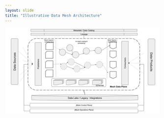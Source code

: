 ```yaml
---
layout: slide
title: "Illustrative Data Mesh Architecture"
---
```


![illustration 1](./img/DM-Arch.svg) 

